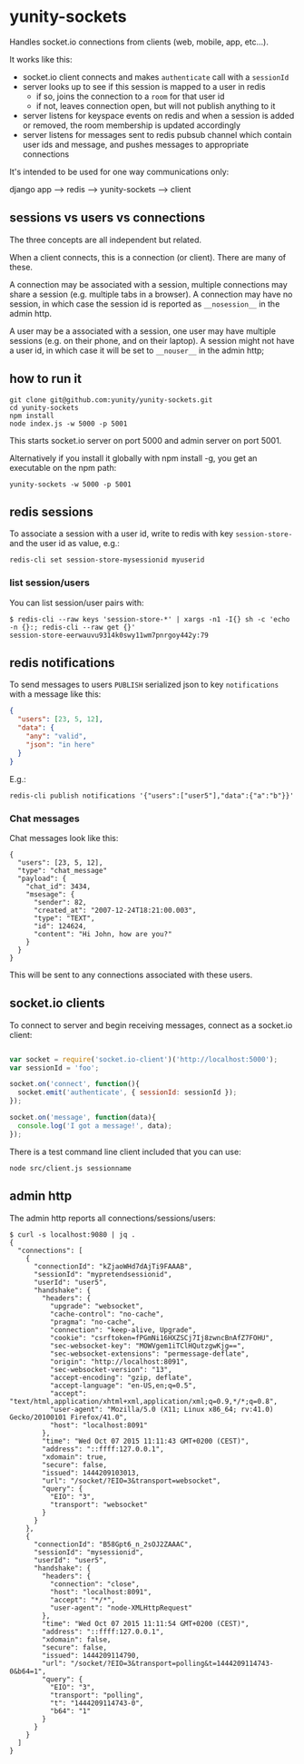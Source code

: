 # yunity-sockets

Handles socket.io connections from clients (web, mobile, app, etc...).

It works like this:

- socket.io client connects and makes `authenticate` call with a `sessionId`
- server looks up to see if this session is mapped to a user in redis
  - if so, joins the connection to a `room` for that user id
  - if not, leaves connection open, but will not publish anything to it
- server listens for keyspace events on redis and when a session is added or removed, the room membership is updated accordingly
- server listens for messages sent to redis pubsub channel which contain user ids and message, and pushes messages to appropriate connections

It's intended to be used for one way communications only:

django app --> redis --> yunity-sockets --> client

## sessions vs users vs connections

The three concepts are all independent but related.

When a client connects, this is a connection (or client). There are many of these.

A connection may be associated with a session, multiple connections may share a session (e.g. multiple tabs in a browser). A connection may have no session, in which case the session id is reported as `__nosession__` in the admin http.

A user may be a associated with a session, one user may have multiple sessions (e.g. on their phone, and on their laptop). A session might not have a user id, in which case it will be set to `__nouser__` in the admin http;


## how to run it

```
git clone git@github.com:yunity/yunity-sockets.git
cd yunity-sockets
npm install
node index.js -w 5000 -p 5001
```

This starts socket.io server on port 5000 and admin server on port 5001.


Alternatively if you install it globally with npm install -g, you get an executable on the npm path:

```
yunity-sockets -w 5000 -p 5001
```

## redis sessions

To associate a session with a user id, write to redis with key `session-store-` and the user id as value, e.g.:

```
redis-cli set session-store-mysessionid myuserid
```

### list session/users

You can list session/user pairs with:

```
$ redis-cli --raw keys 'session-store-*' | xargs -n1 -I{} sh -c 'echo -n {}:; redis-cli --raw get {}'
session-store-eerwauvu9314k0swy11wm7pnrgoy442y:79
```

## redis notifications

To send messages to users `PUBLISH` serialized json to key `notifications` with a message like this:

```json
{
  "users": [23, 5, 12],
  "data": {
    "any": "valid",
    "json": "in here"
  }
}
```

E.g.:

```
redis-cli publish notifications '{"users":["user5"],"data":{"a":"b"}}'
```

### Chat messages

Chat messages look like this:

```
{
  "users": [23, 5, 12],
  "type": "chat_message"
  "payload": {
    "chat_id": 3434,
    "msesage": {
      "sender": 82,
      "created_at": "2007-12-24T18:21:00.003",
      "type": "TEXT",
      "id": 124624,
      "content": "Hi John, how are you?"
    }
  }
}
```

This will be sent to any connections associated with these users.

## socket.io clients

To connect to server and begin receiving messages, connect as a socket.io client:

```js

var socket = require('socket.io-client')('http://localhost:5000');
var sessionId = 'foo';

socket.on('connect', function(){
  socket.emit('authenticate', { sessionId: sessionId });
});

socket.on('message', function(data){
  console.log('I got a message!', data);
});

```

There is a test command line client included that you can use:

```
node src/client.js sessionname
```

## admin http

The admin http reports all connections/sessions/users:

```
$ curl -s localhost:9080 | jq .
{
  "connections": [
    {
      "connectionId": "kZjaoWHd7dAjTi9FAAAB",
      "sessionId": "mypretendsessionid",
      "userId": "user5",
      "handshake": {
        "headers": {
          "upgrade": "websocket",
          "cache-control": "no-cache",
          "pragma": "no-cache",
          "connection": "keep-alive, Upgrade",
          "cookie": "csrftoken=fPGmNi16HXZSCj7Ij8zwncBnAfZ7FOHU",
          "sec-websocket-key": "MOWVgem1iTClHQutzgwKjg==",
          "sec-websocket-extensions": "permessage-deflate",
          "origin": "http://localhost:8091",
          "sec-websocket-version": "13",
          "accept-encoding": "gzip, deflate",
          "accept-language": "en-US,en;q=0.5",
          "accept": "text/html,application/xhtml+xml,application/xml;q=0.9,*/*;q=0.8",
          "user-agent": "Mozilla/5.0 (X11; Linux x86_64; rv:41.0) Gecko/20100101 Firefox/41.0",
          "host": "localhost:8091"
        },
        "time": "Wed Oct 07 2015 11:11:43 GMT+0200 (CEST)",
        "address": "::ffff:127.0.0.1",
        "xdomain": true,
        "secure": false,
        "issued": 1444209103013,
        "url": "/socket/?EIO=3&transport=websocket",
        "query": {
          "EIO": "3",
          "transport": "websocket"
        }
      }
    },
    {
      "connectionId": "B58Gpt6_n_2sOJ2ZAAAC",
      "sessionId": "mysessionid",
      "userId": "user5",
      "handshake": {
        "headers": {
          "connection": "close",
          "host": "localhost:8091",
          "accept": "*/*",
          "user-agent": "node-XMLHttpRequest"
        },
        "time": "Wed Oct 07 2015 11:11:54 GMT+0200 (CEST)",
        "address": "::ffff:127.0.0.1",
        "xdomain": false,
        "secure": false,
        "issued": 1444209114790,
        "url": "/socket/?EIO=3&transport=polling&t=1444209114743-0&b64=1",
        "query": {
          "EIO": "3",
          "transport": "polling",
          "t": "1444209114743-0",
          "b64": "1"
        }
      }
    }
  ]
}
```

